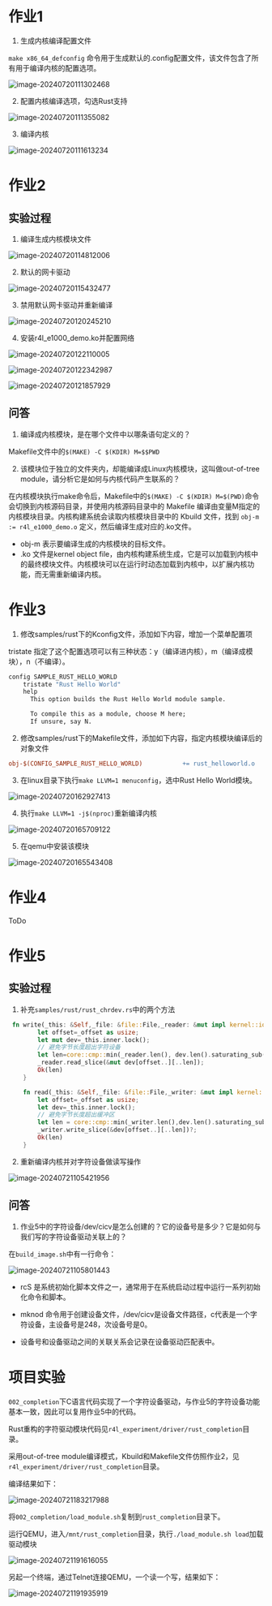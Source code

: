# 作业1

1. 生成内核编译配置文件

`make x86_64_defconfig` 命令用于生成默认的.config配置文件，该文件包含了所有用于编译内核的配置选项。

![image-20240720111302468](./实验报告.assets/image-20240720111302468.png)

2. 配置内核编译选项，勾选Rust支持

![image-20240720111355082](./实验报告.assets/image-20240720111355082.png)

3. 编译内核

![image-20240720111613234](./实验报告.assets/image-20240720111613234.png)

# 作业2

## 实验过程

1. 编译生成内核模块文件

![image-20240720114812006](./实验报告.assets/image-20240720114812006.png)

2. 默认的网卡驱动

![image-20240720115432477](./实验报告.assets/image-20240720115432477.png)

3. 禁用默认网卡驱动并重新编译

![image-20240720120245210](./实验报告.assets/image-20240720120245210.png)

4. 安装r4l_e1000_demo.ko并配置网络

![image-20240720122110005](./实验报告.assets/image-20240720122110005.png)

![image-20240720122342987](./实验报告.assets/image-20240720122342987.png)

![image-20240720121857929](./实验报告.assets/image-20240720121857929.png)

## 问答

1. 编译成内核模块，是在哪个文件中以哪条语句定义的？

Makefile文件中的`$(MAKE) -C $(KDIR) M=$$PWD`

2. 该模块位于独立的文件夹内，却能编译成Linux内核模块，这叫做out-of-tree module，请分析它是如何与内核代码产生联系的？

在内核模块执行make命令后，Makefile中的`$(MAKE) -C $(KDIR) M=$(PWD)`命令会切换到内核源码目录，并使用内核源码目录中的 Makefile 编译由变量M指定的内核模块目录。内核构建系统会读取内核模块目录中的 Kbuild 文件，找到 `obj-m := r4l_e1000_demo.o` 定义，然后编译生成对应的.ko文件。

- obj-m 表示要编译生成的内核模块的目标文件。
- .ko 文件是kernel object file，由内核构建系统生成，它是可以加载到内核中的最终模块文件。内核模块可以在运行时动态加载到内核中，以扩展内核功能，而无需重新编译内核。

# 作业3

1. 修改samples/rust下的Kconfig文件，添加如下内容，增加一个菜单配置项

tristate 指定了这个配置选项可以有三种状态：y（编译进内核），m（编译成模块），n（不编译）。

```makefile
config SAMPLE_RUST_HELLO_WORLD
	tristate "Rust Hello World"
	help
	  This option builds the Rust Hello World module sample.

	  To compile this as a module, choose M here;
	  If unsure, say N.
```

2. 修改samples/rust下的Makefile文件，添加如下内容，指定内核模块编译后的对象文件

```makefile
obj-$(CONFIG_SAMPLE_RUST_HELLO_WORLD)           += rust_helloworld.o
```

3. 在linux目录下执行`make LLVM=1 menuconfig`，选中Rust Hello World模块。

![image-20240720162927413](./实验报告.assets/image-20240720162927413.png)

4. 执行`make LLVM=1 -j$(nproc)`重新编译内核

![image-20240720165709122](./实验报告.assets/image-20240720165709122.png)

5. 在qemu中安装该模块

![image-20240720165543408](./实验报告.assets/image-20240720165543408.png)

# 作业4

ToDo

# 作业5

## 实验过程

1. 补充`samples/rust/rust_chrdev.rs`中的两个方法

```rust
 fn write(_this: &Self,_file: &file::File,_reader: &mut impl kernel::io_buffer::IoBufferReader,_offset:u64,) -> Result<usize> {
        let offset=_offset as usize;
        let mut dev=_this.inner.lock();
        // 避免字节长度超出字符设备
        let len=core::cmp::min(_reader.len(), dev.len().saturating_sub(offset));
        _reader.read_slice(&mut dev[offset..][..len]);
        Ok(len)
    }

    fn read(_this: &Self,_file: &file::File,_writer: &mut impl kernel::io_buffer::IoBufferWriter,_offset:u64,) -> Result<usize> {
        let offset=_offset as usize;
        let dev=_this.inner.lock();
        // 避免字节长度超出缓冲区
        let len = core::cmp::min(_writer.len(),dev.len().saturating_sub(offset));
        _writer.write_slice(&dev[offset..][..len])?;
        Ok(len)
    }
```

2. 重新编译内核并对字符设备做读写操作

![image-20240721105421956](./实验报告.assets/image-20240721105421956.png)

## 问答

1. 作业5中的字符设备/dev/cicv是怎么创建的？它的设备号是多少？它是如何与我们写的字符设备驱动关联上的？

在`build_image.sh`中有一行命令：

![image-20240721105801443](./实验报告.assets/image-20240721105801443.png)

- rcS 是系统初始化脚本文件之一，通常用于在系统启动过程中运行一系列初始化命令和脚本。

- mknod 命令用于创建设备文件，/dev/cicv是设备文件路径，c代表是一个字符设备，主设备号是248，次设备号是0。
- 设备号和设备驱动之间的关联关系会记录在设备驱动匹配表中。

# 项目实验

`002_completion`下C语言代码实现了一个字符设备驱动，与作业5的字符设备功能基本一致，因此可以复用作业5中的代码。

Rust重构的字符驱动模块代码见`r4l_experiment/driver/rust_completion`目录。

采用out-of-tree module编译模式，Kbuild和Makefile文件仿照作业2，见`r4l_experiment/driver/rust_completion`目录。

编译结果如下：

![image-20240721183217988](./实验报告.assets/image-20240721183217988.png)

将`002_completion/load_module.sh`复制到`rust_completion`目录下。

运行QEMU，进入`/mnt/rust_completion`目录，执行`./load_module.sh load`加载驱动模块

![image-20240721191616055](./实验报告.assets/image-20240721191616055.png)

另起一个终端，通过Telnet连接QEMU，一个读一个写，结果如下：

![image-20240721191935919](./实验报告.assets/image-20240721191935919.png)
